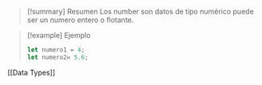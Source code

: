 >[!summary] Resumen
>Los number son datos de tipo numérico puede ser un numero entero o flotante.

>[!example] Ejemplo
>```javascript
>let numero1 = 4;
>let numero2= 5.6;
>```
>

[[Data Types]]